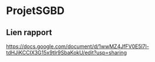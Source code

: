 # ProjetSGBD

## Lien rapport
https://docs.google.com/document/d/1wwMZ4JfFV0E5l7l-tdHJiKCCIX3G15x9tlr9SbaKokU/edit?usp=sharing
